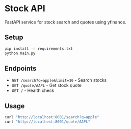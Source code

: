 # Stock API

FastAPI service for stock search and quotes using yfinance.

## Setup

```bash
pip install -r requirements.txt
python main.py
```

## Endpoints

- `GET /search?q=apple&limit=10` - Search stocks
- `GET /quote/AAPL` - Get stock quote
- `GET /` - Health check

## Usage

```bash
curl "http://localhost:8001/search?q=apple"
curl "http://localhost:8001/quote/AAPL"
```
